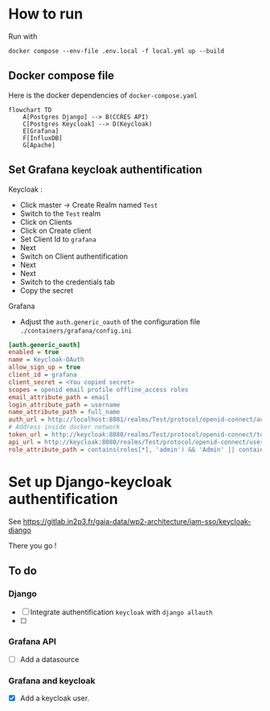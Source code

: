 # How to run 

Run with 

```
docker compose --env-file .env.local -f local.yml up --build
```

## Docker compose file
Here is the docker dependencies of `docker-compose.yaml`


```mermaid
flowchart TD
    A[Postgres Django] --> B(CCRES API)
    C[Postgres Keycloak] --> D(Keycloak)
    E[Grafana]
    F[InfluxDB]
    G[Apache]
```
## Set Grafana keycloak authentification 

Keycloak : 
- Click master -> Create Realm named `Test`
- Switch to the `Test` realm
- Click on Clients
- Click on Create client
- Set Client Id to `grafana`
- Next
- Switch on Client authentification
- Next
- Next
- Switch to the credentials tab
- Copy the secret

Grafana
- Adjust the `auth.generic_oauth` of the  configuration file `./containers/grafana/config.ini`

```ini
[auth.generic_oauth]
enabled = true
name = Keycloak-OAuth
allow_sign_up = true
client_id = grafana
client_secret = <You copied secret>
scopes = openid email profile offline_access roles
email_attribute_path = email
login_attribute_path = username
name_attribute_path = full_name
auth_url = http://localhost:8081/realms/Test/protocol/openid-connect/auth
# Address inside docker network
token_url = http://keycloak:8080/realms/Test/protocol/openid-connect/token
api_url = http://keycloak:8080/realms/Test/protocol/openid-connect/userinfo
role_attribute_path = contains(roles[*], 'admin') && 'Admin' || contains(roles[*], 'editor') && 'Editor' || 'Viewer'
```
# Set up Django-keycloak authentification 

See https://gitlab.in2p3.fr/gaia-data/wp2-architecture/iam-sso/keycloak-django


There you go !

## To do 

### Django

- [ ] Integrate authentification  `keycloak` with `django allauth`
- [ ] 
### Grafana API

- [ ] Add a datasource

### Grafana and keycloak
- [x] Add a keycloak user.

 
